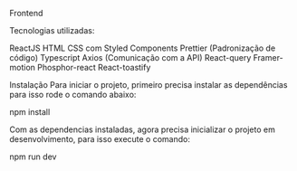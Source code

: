 Frontend

Tecnologias utilizadas:

ReactJS
HTML
CSS com Styled Components
Prettier (Padronização de código)
Typescript
Axios (Comunicação com a API)
React-query
Framer-motion
Phosphor-react
React-toastify

Instalação
Para iniciar o projeto, primeiro precisa instalar as dependências para isso rode o comando abaixo:

npm install

Com as dependencias instaladas, agora precisa inicializar o projeto em desenvolvimento, para isso execute o comando:

npm run dev
